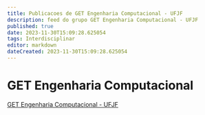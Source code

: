 ```yaml
---
title: Publicacoes de GET Engenharia Computacional - UFJF 
description: feed do grupo GET Engenharia Computacional - UFJF
published: true
date: 2023-11-30T15:09:28.625054
tags: Interdisciplinar
editor: markdown
dateCreated: 2023-11-30T15:09:28.625054
---
```


# GET Engenharia Computacional
[GET Engenharia Computacional - UFJF](/grupo/19GETEngenhariaComputacionalUFJF.md)